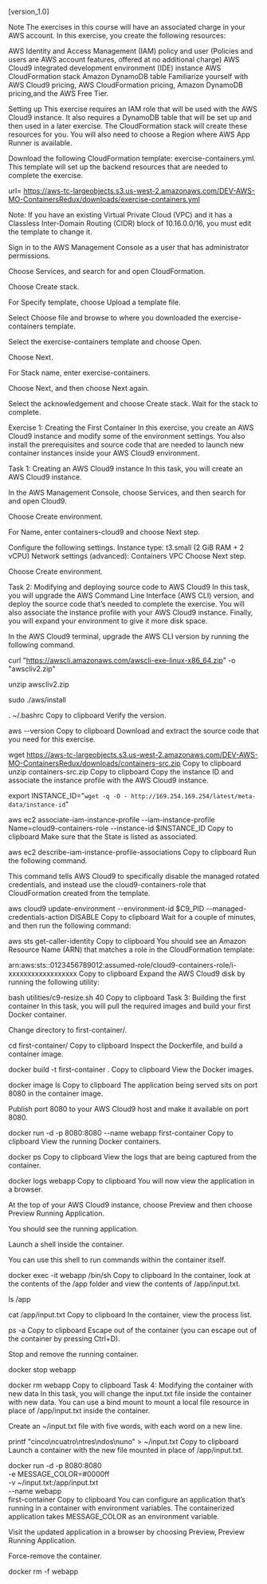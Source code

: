 [version_1.0]

Note
The exercises in this course will have an associated charge in your AWS account. In this exercise, you create the following resources:

AWS Identity and Access Management (IAM) policy and user (Policies and users are AWS account features, offered at no additional charge)
AWS Cloud9 integrated development environment (IDE) instance
AWS CloudFormation stack
Amazon DynamoDB table
Familiarize yourself with AWS Cloud9 pricing, AWS CloudFormation pricing, Amazon DynamoDB pricing,and the AWS Free Tier.

Setting up
This exercise requires an IAM role that will be used with the AWS Cloud9 instance. It also requires a DynamoDB table that will be set up and then used in a later exercise. The CloudFormation stack will create these resources for you. You will also need to choose a Region where AWS App Runner is available.


Download the following CloudFormation template: exercise-containers.yml. This template will set up the backend resources that are needed to complete the exercise.

url= https://aws-tc-largeobjects.s3.us-west-2.amazonaws.com/DEV-AWS-MO-ContainersRedux/downloads/exercise-containers.yml

Note: If you have an existing Virtual Private Cloud (VPC) and it has a Classless Inter-Domain Routing (CIDR) block of 10.16.0.0/16, you must edit the template to change it.

Sign in to the AWS Management Console as a user that has administrator permissions.

Choose Services, and search for and open CloudFormation.

Choose Create stack.

For Specify template, choose Upload a template file.

Select Choose file and browse to where you downloaded the exercise-containers template.

Select the exercise-containers template and choose Open.

Choose Next.

For Stack name, enter exercise-containers.

Choose Next, and then choose Next again.

Select the acknowledgement and choose Create stack. Wait for the stack to complete.

Exercise 1: Creating the First Container
In this exercise, you create an AWS Cloud9 instance and modify some of the environment settings. You also install the prerequisites and source code that are needed to launch new container instances inside your AWS Cloud9 environment.

Task 1: Creating an AWS Cloud9 instance
In this task, you will create an AWS Cloud9 instance.

In the AWS Management Console, choose Services, and then search for and open Cloud9.

Choose Create environment.

For Name, enter containers-cloud9 and choose Next step.

Configure the following settings.
Instance type: t3.small (2 GiB RAM + 2 vCPU)
Network settings (advanced): Containers VPC
Choose Next step.

Choose Create environment.

Task 2: Modifying and deploying source code to AWS Cloud9
In this task, you will upgrade the AWS Command Line Interface (AWS CLI) version, and deploy the source code that’s needed to complete the exercise. You will also associate the instance profile with your AWS Cloud9 instance. Finally, you will expand your environment to give it more disk space.

In the AWS Cloud9 terminal, upgrade the AWS CLI version by running the following command.

curl "https://awscli.amazonaws.com/awscli-exe-linux-x86_64.zip" -o "awscliv2.zip"

unzip awscliv2.zip

sudo ./aws/install

. ~/.bashrc 
Copy to clipboard
Verify the version.

aws --version
Copy to clipboard
Download and extract the source code that you need for this exercise.

wget https://aws-tc-largeobjects.s3.us-west-2.amazonaws.com/DEV-AWS-MO-ContainersRedux/downloads/containers-src.zip
Copy to clipboard
unzip containers-src.zip
Copy to clipboard
Copy the instance ID and associate the instance profile with the AWS Cloud9 instance.

export INSTANCE_ID="`wget -q -O - http://169.254.169.254/latest/meta-data/instance-id`"

aws ec2 associate-iam-instance-profile --iam-instance-profile Name=cloud9-containers-role --instance-id $INSTANCE_ID
Copy to clipboard
Make sure that the State is listed as associated.

aws ec2 describe-iam-instance-profile-associations
Copy to clipboard
Run the following command.

This command tells AWS Cloud9 to specifically disable the managed rotated credentials, and instead use the cloud9-containers-role that CloudFormation created from the template.

aws cloud9 update-environment  --environment-id $C9_PID --managed-credentials-action DISABLE
Copy to clipboard
Wait for a couple of minutes, and then run the following command:

aws sts get-caller-identity
Copy to clipboard
You should see an Amazon Resource Name (ARN) that matches a role in the CloudFormation template:

arn:aws:sts::0123456789012:assumed-role/cloud9-containers-role/i-xxxxxxxxxxxxxxxxxx
Copy to clipboard
Expand the AWS Cloud9 disk by running the following utility:

bash utilities/c9-resize.sh 40
Copy to clipboard
Task 3: Building the first container
In this task, you will pull the required images and build your first Docker container.

Change directory to first-container/.

cd first-container/
Copy to clipboard
Inspect the Dockerfile, and build a container image.

docker build -t first-container .
Copy to clipboard
View the Docker images.

docker image ls
Copy to clipboard
The application being served sits on port 8080 in the container image.

Publish port 8080 to your AWS Cloud9 host and make it available on port 8080.

docker run -d -p 8080:8080 --name webapp first-container
Copy to clipboard
View the running Docker containers.

docker ps
Copy to clipboard
View the logs that are being captured from the container.

docker logs webapp
Copy to clipboard
You will now view the application in a browser.

At the top of your AWS Cloud9 instance, choose Preview and then choose Preview Running Application.

You should see the running application.

Launch a shell inside the container.

You can use this shell to run commands within the container itself.

docker exec -it webapp /bin/sh
Copy to clipboard
In the container, look at the contents of the /app folder and view the contents of /app/input.txt.

ls /app

cat /app/input.txt
Copy to clipboard
In the container, view the process list.

ps -a
Copy to clipboard
Escape out of the container (you can escape out of the container by pressing Ctrl+D).

Stop and remove the running container.

docker stop webapp

docker rm webapp
Copy to clipboard
Task 4: Modifying the container with new data
In this task, you will change the input.txt file inside the container with new data. You can use a bind mount to mount a local file resource in place of /app/input.txt inside the container.

Create an ~/input.txt file with five words, with each word on a new line.

printf "cinco\ncuatro\ntres\ndos\nuno" > ~/input.txt
Copy to clipboard
Launch a container with the new file mounted in place of /app/input.txt.

docker run -d -p 8080:8080 \
-e MESSAGE_COLOR=#0000ff \
-v ~/input.txt:/app/input.txt \
--name webapp \
first-container
Copy to clipboard
You can configure an application that’s running in a container with environment variables. The containerized application takes MESSAGE_COLOR as an environment variable.

Visit the updated application in a browser by choosing Preview, Preview Running Application.

Force-remove the container.

docker rm -f webapp

